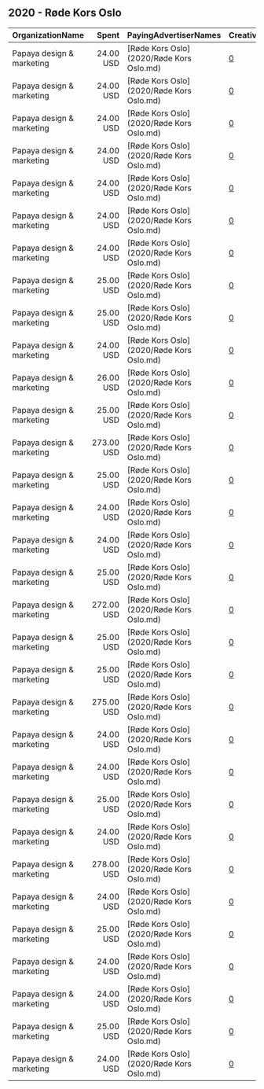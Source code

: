 ## 2020 - Røde Kors Oslo 
|OrganizationName|Spent|PayingAdvertiserNames|CreativeUrls|Impressions|Genders|AgeBrackets|CountryCodes|BillingAddresses|CandidateBallotInformation|
|:---|---:|:---|:---|---:|:---|:---|:---|:---|:---|
|Papaya design & marketing|24.00 USD|[Røde Kors Oslo](2020/Røde Kors Oslo.md)|[0](https://www.snap.com/political-ads/asset/4fe21d24acf6ce68dfa0fd0a96818e531eb97002d249e94015899e377d3bee3f?mediaType=mp4)|17,316|MALE|17-|norway|"Saltboveien 25,Larkollen,1560,NO"||
|Papaya design & marketing|24.00 USD|[Røde Kors Oslo](2020/Røde Kors Oslo.md)|[0](https://www.snap.com/political-ads/asset/1c7cd915a958c39e9e06a0a1ff0aeb6584281d091ced4222039ed890393bf82f?mediaType=mp4)|17,446|MALE|17-|norway|"Saltboveien 25,Larkollen,1560,NO"||
|Papaya design & marketing|24.00 USD|[Røde Kors Oslo](2020/Røde Kors Oslo.md)|[0](https://www.snap.com/political-ads/asset/d6ba7f8e99e3b8fa12099f017c6a11d441db1055f4ccc4e9f479f7c04c6abb17?mediaType=mp4)|13,195|MALE|18-23|norway|"Saltboveien 25,Larkollen,1560,NO"||
|Papaya design & marketing|24.00 USD|[Røde Kors Oslo](2020/Røde Kors Oslo.md)|[0](https://www.snap.com/political-ads/asset/3a57d474d18ecc54745e5dd94d72cb18aa70e5d81656d2b2e883600db8f49195?mediaType=mp4)|17,418|MALE|17-|norway|"Saltboveien 25,Larkollen,1560,NO"||
|Papaya design & marketing|24.00 USD|[Røde Kors Oslo](2020/Røde Kors Oslo.md)|[0](https://www.snap.com/political-ads/asset/4fe21d24acf6ce68dfa0fd0a96818e531eb97002d249e94015899e377d3bee3f?mediaType=mp4)|17,691|FEMALE|17-|norway|"Saltboveien 25,Larkollen,1560,NO"||
|Papaya design & marketing|24.00 USD|[Røde Kors Oslo](2020/Røde Kors Oslo.md)|[0](https://www.snap.com/political-ads/asset/f2f744669c1de7d93e5bcd1bfcef7b211769f4f73553c29d40a72a3a3714d745?mediaType=mp4)|17,618|FEMALE|17-|norway|"Saltboveien 25,Larkollen,1560,NO"||
|Papaya design & marketing|24.00 USD|[Røde Kors Oslo](2020/Røde Kors Oslo.md)|[0](https://www.snap.com/political-ads/asset/1c7cd915a958c39e9e06a0a1ff0aeb6584281d091ced4222039ed890393bf82f?mediaType=mp4)|13,290|FEMALE|18-23|norway|"Saltboveien 25,Larkollen,1560,NO"||
|Papaya design & marketing|25.00 USD|[Røde Kors Oslo](2020/Røde Kors Oslo.md)|[0](https://www.snap.com/political-ads/asset/ab866022652f21d6261de54e2c2a4d6dd9f692ab24fe667dc081c0a4966801c2?mediaType=mp4)|13,560|MALE|18-23|norway|"Saltboveien 25,Larkollen,1560,NO"||
|Papaya design & marketing|25.00 USD|[Røde Kors Oslo](2020/Røde Kors Oslo.md)|[0](https://www.snap.com/political-ads/asset/003e2ddea1db1636f2d92c419dca696b313d7e96b4384e48226a9fd60f8f468f?mediaType=mp4)|13,412|FEMALE|18-23|norway|"Saltboveien 25,Larkollen,1560,NO"||
|Papaya design & marketing|24.00 USD|[Røde Kors Oslo](2020/Røde Kors Oslo.md)|[0](https://www.snap.com/political-ads/asset/4fe21d24acf6ce68dfa0fd0a96818e531eb97002d249e94015899e377d3bee3f?mediaType=mp4)|13,362|FEMALE|18-23|norway|"Saltboveien 25,Larkollen,1560,NO"||
|Papaya design & marketing|26.00 USD|[Røde Kors Oslo](2020/Røde Kors Oslo.md)|[0](https://www.snap.com/political-ads/asset/003e2ddea1db1636f2d92c419dca696b313d7e96b4384e48226a9fd60f8f468f?mediaType=mp4)|18,493|FEMALE|17-|norway|"Saltboveien 25,Larkollen,1560,NO"||
|Papaya design & marketing|25.00 USD|[Røde Kors Oslo](2020/Røde Kors Oslo.md)|[0](https://www.snap.com/political-ads/asset/ab866022652f21d6261de54e2c2a4d6dd9f692ab24fe667dc081c0a4966801c2?mediaType=mp4)|13,485|FEMALE|18-23|norway|"Saltboveien 25,Larkollen,1560,NO"||
|Papaya design & marketing|273.00 USD|[Røde Kors Oslo](2020/Røde Kors Oslo.md)|[0](https://www.snap.com/political-ads/asset/45894d3519a03d68d222d0e8ab60a2bc7dbaeb25aa54b9196e4a05cee6e45d8f?mediaType=mp4)|179,806|FEMALE|17-|norway|"Saltboveien 25,Larkollen,1560,NO"||
|Papaya design & marketing|25.00 USD|[Røde Kors Oslo](2020/Røde Kors Oslo.md)|[0](https://www.snap.com/political-ads/asset/003e2ddea1db1636f2d92c419dca696b313d7e96b4384e48226a9fd60f8f468f?mediaType=mp4)|13,367|MALE|18-23|norway|"Saltboveien 25,Larkollen,1560,NO"||
|Papaya design & marketing|24.00 USD|[Røde Kors Oslo](2020/Røde Kors Oslo.md)|[0](https://www.snap.com/political-ads/asset/3a57d474d18ecc54745e5dd94d72cb18aa70e5d81656d2b2e883600db8f49195?mediaType=mp4)|13,143|FEMALE|18-23|norway|"Saltboveien 25,Larkollen,1560,NO"||
|Papaya design & marketing|24.00 USD|[Røde Kors Oslo](2020/Røde Kors Oslo.md)|[0](https://www.snap.com/political-ads/asset/1c7cd915a958c39e9e06a0a1ff0aeb6584281d091ced4222039ed890393bf82f?mediaType=mp4)|17,788|FEMALE|17-|norway|"Saltboveien 25,Larkollen,1560,NO"||
|Papaya design & marketing|25.00 USD|[Røde Kors Oslo](2020/Røde Kors Oslo.md)|[0](https://www.snap.com/political-ads/asset/3a57d474d18ecc54745e5dd94d72cb18aa70e5d81656d2b2e883600db8f49195?mediaType=mp4)|13,378|MALE|18-23|norway|"Saltboveien 25,Larkollen,1560,NO"||
|Papaya design & marketing|272.00 USD|[Røde Kors Oslo](2020/Røde Kors Oslo.md)|[0](https://www.snap.com/political-ads/asset/45894d3519a03d68d222d0e8ab60a2bc7dbaeb25aa54b9196e4a05cee6e45d8f?mediaType=mp4)|162,711|MALE|17-|norway|"Saltboveien 25,Larkollen,1560,NO"||
|Papaya design & marketing|25.00 USD|[Røde Kors Oslo](2020/Røde Kors Oslo.md)|[0](https://www.snap.com/political-ads/asset/d6ba7f8e99e3b8fa12099f017c6a11d441db1055f4ccc4e9f479f7c04c6abb17?mediaType=mp4)|13,350|FEMALE|18-23|norway|"Saltboveien 25,Larkollen,1560,NO"||
|Papaya design & marketing|25.00 USD|[Røde Kors Oslo](2020/Røde Kors Oslo.md)|[0](https://www.snap.com/political-ads/asset/d6ba7f8e99e3b8fa12099f017c6a11d441db1055f4ccc4e9f479f7c04c6abb17?mediaType=mp4)|18,279|MALE|17-|norway|"Saltboveien 25,Larkollen,1560,NO"||
|Papaya design & marketing|275.00 USD|[Røde Kors Oslo](2020/Røde Kors Oslo.md)|[0](https://www.snap.com/political-ads/asset/45894d3519a03d68d222d0e8ab60a2bc7dbaeb25aa54b9196e4a05cee6e45d8f?mediaType=mp4)|109,798|MALE|18-23|norway|"Saltboveien 25,Larkollen,1560,NO"||
|Papaya design & marketing|24.00 USD|[Røde Kors Oslo](2020/Røde Kors Oslo.md)|[0](https://www.snap.com/political-ads/asset/3a57d474d18ecc54745e5dd94d72cb18aa70e5d81656d2b2e883600db8f49195?mediaType=mp4)|17,584|FEMALE|17-|norway|"Saltboveien 25,Larkollen,1560,NO"||
|Papaya design & marketing|24.00 USD|[Røde Kors Oslo](2020/Røde Kors Oslo.md)|[0](https://www.snap.com/political-ads/asset/d6ba7f8e99e3b8fa12099f017c6a11d441db1055f4ccc4e9f479f7c04c6abb17?mediaType=mp4)|17,636|FEMALE|17-|norway|"Saltboveien 25,Larkollen,1560,NO"||
|Papaya design & marketing|25.00 USD|[Røde Kors Oslo](2020/Røde Kors Oslo.md)|[0](https://www.snap.com/political-ads/asset/ab866022652f21d6261de54e2c2a4d6dd9f692ab24fe667dc081c0a4966801c2?mediaType=mp4)|18,038|MALE|17-|norway|"Saltboveien 25,Larkollen,1560,NO"||
|Papaya design & marketing|24.00 USD|[Røde Kors Oslo](2020/Røde Kors Oslo.md)|[0](https://www.snap.com/political-ads/asset/1c7cd915a958c39e9e06a0a1ff0aeb6584281d091ced4222039ed890393bf82f?mediaType=mp4)|13,116|MALE|18-23|norway|"Saltboveien 25,Larkollen,1560,NO"||
|Papaya design & marketing|278.00 USD|[Røde Kors Oslo](2020/Røde Kors Oslo.md)|[0](https://www.snap.com/political-ads/asset/45894d3519a03d68d222d0e8ab60a2bc7dbaeb25aa54b9196e4a05cee6e45d8f?mediaType=mp4)|114,536|FEMALE|18-23|norway|"Saltboveien 25,Larkollen,1560,NO"||
|Papaya design & marketing|24.00 USD|[Røde Kors Oslo](2020/Røde Kors Oslo.md)|[0](https://www.snap.com/political-ads/asset/f2f744669c1de7d93e5bcd1bfcef7b211769f4f73553c29d40a72a3a3714d745?mediaType=mp4)|17,678|MALE|17-|norway|"Saltboveien 25,Larkollen,1560,NO"||
|Papaya design & marketing|25.00 USD|[Røde Kors Oslo](2020/Røde Kors Oslo.md)|[0](https://www.snap.com/political-ads/asset/ab866022652f21d6261de54e2c2a4d6dd9f692ab24fe667dc081c0a4966801c2?mediaType=mp4)|17,951|FEMALE|17-|norway|"Saltboveien 25,Larkollen,1560,NO"||
|Papaya design & marketing|24.00 USD|[Røde Kors Oslo](2020/Røde Kors Oslo.md)|[0](https://www.snap.com/political-ads/asset/f2f744669c1de7d93e5bcd1bfcef7b211769f4f73553c29d40a72a3a3714d745?mediaType=mp4)|13,273|FEMALE|18-23|norway|"Saltboveien 25,Larkollen,1560,NO"||
|Papaya design & marketing|24.00 USD|[Røde Kors Oslo](2020/Røde Kors Oslo.md)|[0](https://www.snap.com/political-ads/asset/4fe21d24acf6ce68dfa0fd0a96818e531eb97002d249e94015899e377d3bee3f?mediaType=mp4)|13,239|MALE|18-23|norway|"Saltboveien 25,Larkollen,1560,NO"||
|Papaya design & marketing|25.00 USD|[Røde Kors Oslo](2020/Røde Kors Oslo.md)|[0](https://www.snap.com/political-ads/asset/003e2ddea1db1636f2d92c419dca696b313d7e96b4384e48226a9fd60f8f468f?mediaType=mp4)|18,116|MALE|17-|norway|"Saltboveien 25,Larkollen,1560,NO"||
|Papaya design & marketing|24.00 USD|[Røde Kors Oslo](2020/Røde Kors Oslo.md)|[0](https://www.snap.com/political-ads/asset/f2f744669c1de7d93e5bcd1bfcef7b211769f4f73553c29d40a72a3a3714d745?mediaType=mp4)|13,132|MALE|18-23|norway|"Saltboveien 25,Larkollen,1560,NO"||

